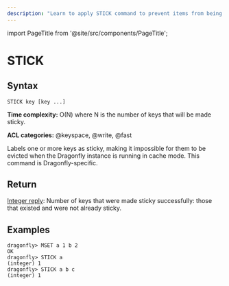 ```yaml
---
description: "Learn to apply STICK command to prevent items from being evicted."
---
```


import PageTitle from '@site/src/components/PageTitle';

# STICK

<PageTitle title="Dragonfly STICK Command (Documentation) | Dragonfly" />

## Syntax

    STICK key [key ...]

**Time complexity:** O(N) where N is the number of keys that will be made sticky.

**ACL categories:** @keyspace, @write, @fast

Labels one or more keys as sticky, making it impossible for them to be evicted when the Dragonfly instance is running in cache mode.
This command is Dragonfly-specific.

## Return

[Integer reply](https://redis.io/docs/reference/protocol-spec/#integers): Number of keys that were made sticky successfully: those that existed and were not already sticky.

## Examples

```shell
dragonfly> MSET a 1 b 2
OK
dragonfly> STICK a
(integer) 1
dragonfly> STICK a b c
(integer) 1
```
